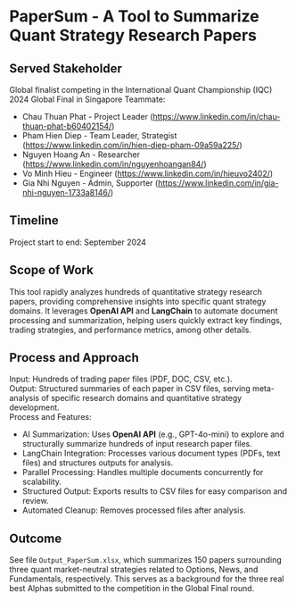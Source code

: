 # PaperSum - A Tool to Summarize Quant Strategy Research Papers

## Served Stakeholder
Global finalist competing in the International Quant Championship (IQC) 2024 Global Final in Singapore 
Teammate:
+ Chau Thuan Phat - Project Leader (https://www.linkedin.com/in/chau-thuan-phat-b60402154/)
+ Pham Hien Diep - Team Leader, Strategist (https://www.linkedin.com/in/hien-diep-pham-09a59a225/)
+ Nguyen Hoang An - Researcher (https://www.linkedin.com/in/nguyenhoangan84/)
+ Vo Minh Hieu - Engineer (https://www.linkedin.com/in/hieuvo2402/)
+ Gia Nhi Nguyen -  Admin, Supporter (https://www.linkedin.com/in/gia-nhi-nguyen-1733a8146/)
  
## Timeline
Project start to end: September 2024

## Scope of Work
This tool rapidly analyzes hundreds of quantitative strategy research papers, providing comprehensive insights into specific quant strategy domains. It leverages **OpenAI API** and **LangChain** to automate document processing and summarization, helping users quickly extract key findings, trading strategies, and performance metrics, among other details.

## Process and Approach
Input: Hundreds of trading paper files (PDF, DOC, CSV, etc.).  
Output: Structured summaries of each paper in CSV files, serving meta-analysis of specific research domains and quantitative strategy development.  
Process and Features:  
- AI Summarization: Uses **OpenAI API** (e.g., GPT-4o-mini) to explore and structurally summarize hundreds of input research paper files.
- LangChain Integration: Processes various document types (PDFs, text files) and structures outputs for analysis.
- Parallel Processing: Handles multiple documents concurrently for scalability.
- Structured Output: Exports results to CSV files for easy comparison and review.
- Automated Cleanup: Removes processed files after analysis.

## Outcome
See file `Output_PaperSum.xlsx`, which summarizes 150 papers surrounding three quant market-neutral strategies related to Options, News, and Fundamentals, respectively. This serves as a background for the three real best Alphas submitted to the competition in the Global Final round.
